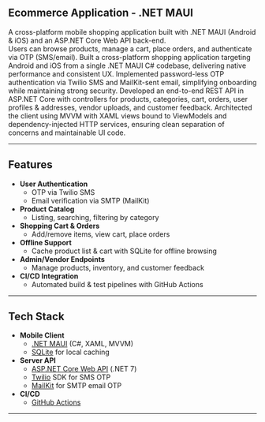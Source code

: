 ## Ecommerce Application - .NET MAUI
A cross-platform mobile shopping application built with .NET MAUI (Android & iOS) and an ASP.NET Core Web API back-end.  
Users can browse products, manage a cart, place orders, and authenticate via OTP (SMS/email).
Built a cross-platform shopping application targeting Android and iOS from a single .NET MAUI C# codebase, delivering native performance and consistent UX.
Implemented password-less OTP authentication via Twilio SMS and MailKit-sent email, simplifying onboarding while maintaining strong security.
Developed an end-to-end REST API in ASP.NET Core with controllers for products, categories, cart, orders, user profiles & addresses, vendor uploads, and customer feedback.
Architected the client using MVVM with XAML views bound to ViewModels and dependency-injected HTTP services, ensuring clean separation of concerns and maintainable UI code.


---

## Features

- **User Authentication**  
  - OTP via Twilio SMS  
  - Email verification via SMTP (MailKit)  
- **Product Catalog**  
  - Listing, searching, filtering by category  
- **Shopping Cart & Orders**  
  - Add/remove items, view cart, place orders  
- **Offline Support**  
  - Cache product list & cart with SQLite for offline browsing  
- **Admin/Vendor Endpoints**  
  - Manage products, inventory, and customer feedback  
- **CI/CD Integration**  
  - Automated build & test pipelines with GitHub Actions  

---

## Tech Stack

- **Mobile Client**  
  - [.NET MAUI](https://docs.microsoft.com/dotnet/maui/) (C#, XAML, MVVM)  
  - [SQLite](https://www.sqlite.org/) for local caching  
- **Server API**  
  - [ASP.NET Core Web API](https://docs.microsoft.com/aspnet/core/web-api/) (.NET 7)  
  - [Twilio](https://www.twilio.com/) SDK for SMS OTP  
  - [MailKit](https://github.com/jstedfast/MailKit) for SMTP email OTP  
- **CI/CD**  
  - [GitHub Actions](https://github.com/features/actions)  

---

